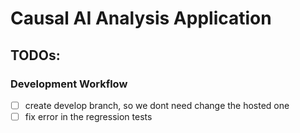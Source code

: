 # Causal AI Analysis Application

## TODOs:

### Development Workflow
- [ ] create develop branch, so we dont need change the hosted one
- [ ] fix error in the regression tests

